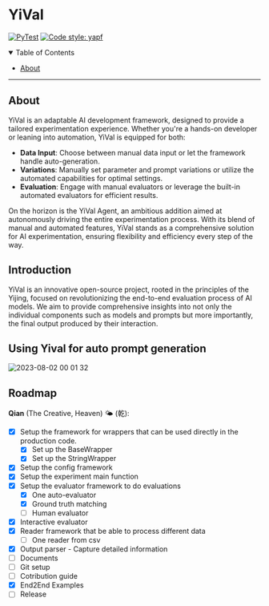 # YiVal

[![PyTest](https://github.com/YiVal/YiVal/actions/workflows/test.yml/badge.svg)](https://github.com/YiVal/YiVal/actions/workflows/pytest.yml)
[![Code style: yapf](https://img.shields.io/badge/code%20style-yapf-blue)](https://github.com/google/yapf)

<details open="open">
<summary>Table of Contents</summary>

- [About](#about)

</details>

---

## About

YiVal is an adaptable AI development framework, designed to provide a tailored experimentation experience. Whether you're a hands-on developer or leaning into automation, YiVal is equipped for both:

- **Data Input**: Choose between manual data input or let the framework handle auto-generation.
- **Variations**: Manually set parameter and prompt variations or utilize the automated capabilities for optimal settings.
- **Evaluation**: Engage with manual evaluators or leverage the built-in automated evaluators for efficient results.

On the horizon is the YiVal Agent, an ambitious addition aimed at autonomously driving the entire experimentation process. With its blend of manual and automated features, YiVal stands as a comprehensive solution for AI experimentation, ensuring flexibility and efficiency every step of the way.

## Introduction

YiVal is an innovative open-source project,
rooted in the principles of the Yijing,
focused on revolutionizing the end-to-end evaluation process of AI models.
We aim to provide comprehensive insights into not only the individual components
such as models and prompts but more importantly,
the final output produced by their interaction.

## Using Yival for auto prompt generation

![2023-08-02 00 01 32](https://github.com/YiVal/YiVal/assets/1544154/116e2387-dc41-4d13-b25d-79e55f25bb71)

## Roadmap

**Qian** (The Creative, Heaven) 🌤️ (乾):

- [x] Setup the framework for wrappers that can be used directly
    in the production code.
    - [x] Set up the BaseWrapper
    - [x] Set up the StringWrapper
- [x] Setup the config framework
- [x] Setup the experiment main function
- [x] Setup the evaluator framework to do evaluations
    - [x] One auto-evaluator
    - [x] Ground truth matching
    - [ ] Human evaluator
- [x] Interactive evaluator
- [x] Reader framework that be able to process different data
    - [ ] One reader from csv
- [x] Output parser - Capture detailed information
- [ ] Documents
- [ ] Git setup
- [ ] Cotribution guide
- [x] End2End Examples
- [ ] Release
